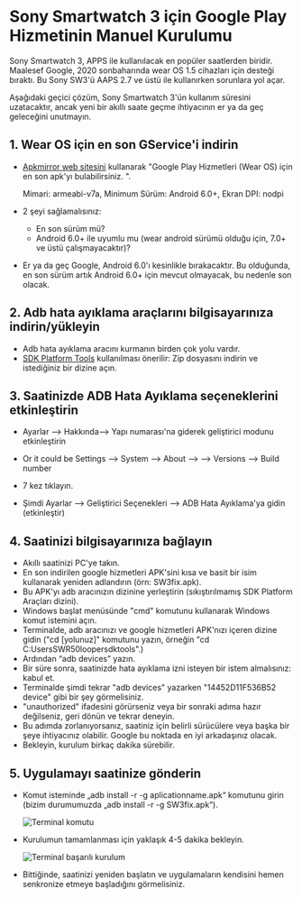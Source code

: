 # Sony Smartwatch 3 için Google Play Hizmetinin Manuel Kurulumu

Sony Smartwatch 3, APPS ile kullanılacak en popüler saatlerden biridir. Maalesef Google, 2020 sonbaharında wear OS 1.5 cihazları için desteği bıraktı. Bu Sony SW3'ü AAPS 2.7 ve üstü ile kullanırken sorunlara yol açar.

Aşağıdaki geçici çözüm, Sony Smartwatch 3'ün kullanım süresini uzatacaktır, ancak yeni bir akıllı saate geçme ihtiyacının er ya da geç geleceğini unutmayın.

## 1. Wear OS için en son GService'i indirin

- [Apkmirror web sitesini](https://www.apkmirror.com/apk/google-inc/google-play-services-android-wear/) kullanarak "Google Play Hizmetleri (Wear OS) için en son apk'yı bulabilirsiniz. ".

  Mimari: armeabi-v7a, Minimum Sürüm: Android 6.0+, Ekran DPI: nodpi

- 2 şeyi sağlamalısınız:

  - En son sürüm mü?
  - Android 6.0+ ile uyumlu mu (wear android sürümü olduğu için, 7.0+ ve üstü çalışmayacaktır)?

- Er ya da geç Google, Android 6.0'ı kesinlikle bırakacaktır. Bu olduğunda, en son sürüm artık Android 6.0+ için mevcut olmayacak, bu nedenle son olacak.

## 2. Adb hata ayıklama araçlarını bilgisayarınıza indirin/yükleyin

- Adb hata ayıklama aracını kurmanın birden çok yolu vardır.
- [SDK Platform Tools](https://developer.android.com/studio/releases/platform-tools) kullanılması önerilir: Zip dosyasını indirin ve istediğiniz bir dizine açın.

## 3. Saatinizde ADB Hata Ayıklama seçeneklerini etkinleştirin

- Ayarlar --> Hakkında--> Yapı numarası'na giderek geliştirici modunu etkinleştirin
- Or it could be Settings --> System --> About -->  --> Versions --> Build number

- 7 kez tıklayın.
- Şimdi Ayarlar --> Geliştirici Seçenekleri --> ADB Hata Ayıklama'ya gidin (etkinleştir)

## 4. Saatinizi bilgisayarınıza bağlayın

- Akıllı saatinizi PC'ye takın.
- En son indirilen google hizmetleri APK'sini kısa ve basit bir isim kullanarak yeniden adlandırın (örn: SW3fix.apk).
- Bu APK'yı adb aracınızın dizinine yerleştirin (sıkıştırılmamış SDK Platform Araçları dizini).
- Windows başlat menüsünde "cmd" komutunu kullanarak Windows komut istemini açın.
- Terminalde, adb aracınızı ve google hizmetleri APK'nızı içeren dizine gidin ("cd \[yolunuz\]" komutunu yazın, örneğin "cd C:UsersSWR50loopersdktools".)
- Ardından “adb devices” yazın.
- Bir süre sonra, saatinizde hata ayıklama izni isteyen bir istem almalısınız: kabul et.
- Terminalde şimdi tekrar "adb devices" yazarken "14452D11F536B52 device" gibi bir şey görmelisiniz.
- "unauthorized" ifadesini görürseniz veya bir sonraki adıma hazır değilseniz, geri dönün ve tekrar deneyin.
- Bu adımda zorlanıyorsanız, saatiniz için belirli sürücülere veya başka bir şeye ihtiyacınız olabilir. Google bu noktada en iyi arkadaşınız olacak.
- Bekleyin, kurulum birkaç dakika sürebilir.

## 5. Uygulamayı saatinize gönderin

- Komut isteminde „adb install -r -g aplicationname.apk“ komutunu girin (bizim durumumuzda „adb install -r -g SW3fix.apk“).

  ![Terminal komutu](../images/SonySW3_Terminal1.png)

- Kurulumun tamamlanması için yaklaşık 4-5 dakika bekleyin.

  ![Terminal başarılı kurulum](../images/SonySW3_Terminal2.png)

- Bittiğinde, saatinizi yeniden başlatın ve uygulamaların kendisini hemen senkronize etmeye başladığını görmelisiniz.
